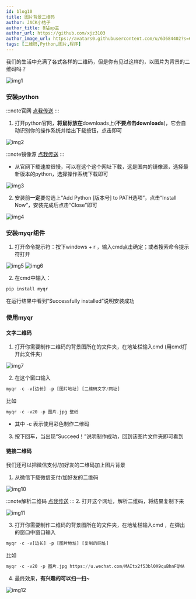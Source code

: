 ```yaml
---
id: blog10
title: 图片背景二维码
author: JACK小桔子
author_title: B站up主
author_url: https://github.com/xjz3103
author_image_url: https://avatars0.githubusercontent.com/u/63684402?s=60&v=4
tags: [二维码,Python,图片,程序]
---
```

我们的生活中充满了各式各样的二维码，但是你有见过这样的，以图片为背景的二维码吗？

![img1](https://s1.ax1x.com/2020/07/12/U8NRSA.th.png "© JACK小桔子")
<!--truncate-->
### 安装python
:::note官网
[点我传送](https://www.python.org/)
:::

1. 打开python官网，**将鼠标放在**downloads上(**不要点击downloads**)，它会自动识别你的操作系统并给出下载按钮，点击即可

![img2](https://s1.ax1x.com/2020/07/12/U8wW4S.png "© JACK小桔子")

:::note镜像源
[点我传送](https://npm.taobao.org/mirrors/python/)
:::

* 从官网下载速度很慢，可以在这个这个网址下载，这是国内的镜像源，选择最新版本的python，选择操作系统下载即可

![img3](https://s1.ax1x.com/2020/07/12/U8BVoV.png "© JACK小桔子")

2. 安装前**一定**要勾选上“Add Python [版本号] to PATH选项”，点击“Install Now”，安装完成后点击“Close”即可

![img4](https://s1.ax1x.com/2020/07/12/U8BnWF.png "© JACK小桔子")

### 安装myqr组件
1. 打开命令提示符：按下windows + r ，输入cmd点击确定；或者搜索命令提示符打开

![img5](https://s1.ax1x.com/2020/07/12/U8BjX9.png "© JACK小桔子")
![img6](https://s1.ax1x.com/2020/07/12/U8BxmR.png "© JACK小桔子")

2. 在cmd中输入：
```python
pip install myqr
```
在运行结果中看到“Successfully installed”说明安装成功

### 使用myqr
#### 文字二维码
1. 打开你需要制作二维码的背景图所在的文件夹，在地址栏输入cmd (用cmd打开此文件夹)

![img7](https://s1.ax1x.com/2020/07/12/U860aR.png "© JACK小桔子")

2. 在这个窗口输入
```python
myqr -c -v[边长] -p [图片地址] [二维码文字/网址]
```
比如
```python
myqr -c -v20 -p 图片.jpg 壁纸
```
* 其中 -c 表示使用彩色制作二维码

3. 按下回车，当出现“Succeed！”说明制作成功，回到该图片文件夹即可看到

#### 链接二维码
我们还可以把微信支付/加好友的二维码加上图片背景
1. 从微信下载微信支付/加好友的二维码

![img10](https://s1.ax1x.com/2020/07/12/U8cX6O.png "© JACK小桔子")

:::note解析二维码
[点我传送](https://cli.im/deqr/)
:::
2. 打开这个网址，解析二维码，将结果复制下来

![img11](https://s1.ax1x.com/2020/07/12/U8ciyF.png "© JACK小桔子")

3. 打开你需要制作二维码的背景图所在的文件夹，在地址栏输入cmd ，在弹出的窗口中窗口输入
```python
myqr -c -v[边长] -p [图片地址] [复制的网址]
```
比如
```python
myqr -c -v20 -p 图片.jpg https://u.wechat.com/MAItx2f53bl0X9quBhnFQWA
```

4. 最终效果，**有兴趣的可以扫一扫~**

![img12](https://s1.ax1x.com/2020/07/12/U8NRSA.png "© JACK小桔子")